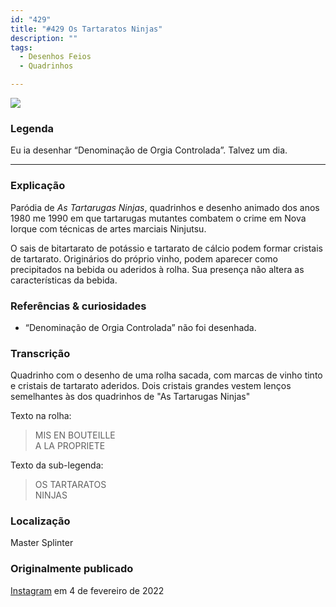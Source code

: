 ```yaml
---
id: "429"
title: "#429 Os Tartaratos Ninjas"
description: ""
tags:
  - Desenhos Feios
  - Quadrinhos

---
```

![](https://bebiodicionario-com.s3.amazonaws.com/media/posts/202202/BOD429.jpg)

### Legenda

Eu ia desenhar “Denominação de Orgia Controlada”. Talvez um dia.

---

### Explicação

Paródia de *As Tartarugas Ninjas*, quadrinhos e desenho animado dos anos 1980 me 1990 em que tartarugas mutantes combatem o crime em Nova Iorque com técnicas de artes marciais Ninjutsu.

O sais de bitartarato de potássio e tartarato de cálcio podem formar cristais de tartarato. Originários do próprio vinho, podem aparecer como precipitados na bebida ou aderidos à rolha. Sua presença não altera as características da bebida.

### Referências & curiosidades
- “Denominação de Orgia Controlada” não foi desenhada.

### Transcrição

Quadrinho com o desenho de uma rolha sacada, com marcas de vinho tinto e cristais de tartarato aderidos. Dois cristais grandes vestem lenços semelhantes às dos quadrinhos de "As Tartarugas Ninjas"

Texto na rolha:
> MIS EN BOUTEILLE  
> A LA PROPRIETE

Texto da sub-legenda:
> OS TARTARATOS  
> NINJAS

### Localização

Master Splinter

### Originalmente publicado

[Instagram](https://www.instagram.com/p/r34ryge/) em 4 de fevereiro de 2022
